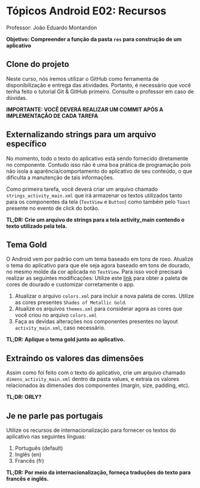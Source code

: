 # Tópicos Android E02: Recursos

Professor: João Eduardo Montandon

**Objetivo: Compreender a função da pasta `res` para construção de um aplicativo**

## Clone do projeto

Neste curso, nós iremos utilizar o GitHub como ferramenta de disponibilização e entrega das atividades.
Portanto, é necessário que você tenha feito o tutorial Git & GitHub primeiro.
Consulte o professor em caso de dúvidas.

**IMPORTANTE: VOCÊ DEVERÁ REALIZAR UM COMMIT APÓS A IMPLEMENTAÇÃO DE CADA TAREFA**

## Externalizando strings para um arquivo específico

No momento, todo o texto do aplicativo está sendo fornecido diretamente no componente.
Contudo isso não é uma boa prática de programação pois não isola a aparência/comportamento do aplicativo de seu conteúdo, o que dificulta a manutenção de tais informações.

Como primeira tarefa, você deverá criar um arquivo chamado `strings_activity_main.xml` que irá armazenar os textos utilizados tanto para os componentes da tela (`TextView` e `Button`) como também pelo `Toast` presente no evento de click do botão.

**TL;DR: Crie um arquivo de strings para a tela activity_main contendo o texto utilizado pela tela.** 

## Tema Gold

O Android vem por padrão com um tema baseado em tons de roxo.
Atualize o tema do aplicativo para que ele seja agora baseado em tons de dourado, no mesmo molde da cor aplicada no `TextView`.
Para isso você precisará realizar as seguintes modificações:
Utilize este [link](https://www.htmlcsscolor.com/hex/D4AF37) para obter a paleta de cores de dourado e customizar corretamente o app.

1. Atualizar o arquivo `colors.xml` para incluir a nova paleta de cores. Utilize as cores presentes `Shades of Metallic Gold`.
1. Atualize os arquivos `themes.xml` para considerar agora as cores que você criou no arquivo `colors.xml`
1. Faça as devidas alterações nos componentes presentes no layout `activity_main.xml`, caso necessário.

**TL;DR: Aplique o tema gold junto ao aplicativo.**

## Extraindo os valores das dimensões

Assim como foi feito com o texto do aplicativo, crie um arquivo chamado `dimens_activity_main.xml` dentro da pasta values, e extraia os valores relacionados às dimensões dos componentes (margin, size, padding, etc).

**TL;DR: ORLY?**

## Je ne parle pas portugais

Utilize os recursos de internacionalização para fornecer os textos do aplicativo nas seguintes línguas:

1. Português (default)
1. Inglês (en)
1. Francês (fr)

**TL;DR: Por meio da internacionalização, forneça traduções do texto para francês e inglês.**


